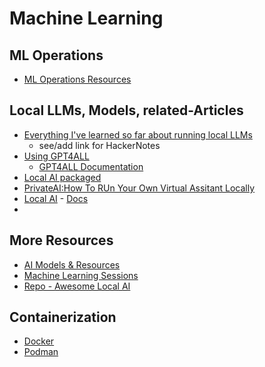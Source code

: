 # Machine Learning

## ML Operations
- [ML Operations Resources](/software/ml/ml-ops-resources.md)

## Local LLMs, Models, related-Articles
- [Everything I've learned so far about running local LLMs](https://nullprogram.com/blog/2024/11/10/)
    - see/add link for HackerNotes
- [Using GPT4ALL](https://medium.com/@anandmali/running-gpt4all-llm-locally-no-internet-needed-just-a-few-lines-of-code-e134ccef6974)
    - [GPT4ALL Documentation](https://docs.gpt4all.io/)
- [Local AI packaged](https://github.com/coleam00/local-ai-packaged)
- [PrivateAI:How To RUn Your Own Virtual Assitant Locally](https://medium.com/@sbunciak/private-ai-how-to-run-your-own-virtual-assistant-locally-f18b1863809b)
- [Local AI](https://github.com/mudler/LocalAI) - [Docs](https://localai.io/basics/getting_started/)
- 

## More Resources
- [AI Models & Resources](software/ml/ai_models_resources.md)
- [Machine Learning Sessions](/software/ml/machine-learning-sessions-part-1.md)
- [Repo - Awesome Local AI](https://github.com/janhq/awesome-local-ai)

## Containerization
- [Docker](https://www.docker.com/products/docker-desktop/)
- [Podman](https://podman.io/)
